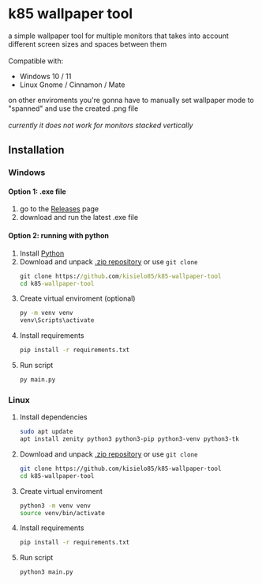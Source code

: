 # k85 wallpaper tool

a simple wallpaper tool for multiple monitors that takes into account different screen sizes and spaces between them
<br><br>
Compatible with:

* Windows 10 / 11
* Linux Gnome / Cinnamon / Mate

on other enviroments you're gonna have to manually set wallpaper mode to "spanned" and use the created .png file
<br><br>
*currently it does not work for monitors stacked vertically*

## Installation

### Windows

#### Option 1: .exe file

1. go to the [Releases](https://github.com/kisielo85/k85-wallpaper-tool/releases) page
2. download and run the latest .exe file

#### Option 2: running with python

1. Install [Python](https://www.python.org/downloads/)
2. Download and unpack [.zip repository](https://github.com/kisielo85/k85-wallpaper-tool/archive/refs/heads/main.zip) or use `git clone`
   ```cmd
   git clone https://github.com/kisielo85/k85-wallpaper-tool
   cd k85-wallpaper-tool
   ```
3. Create virtual enviroment (optional)
   ```cmd
   py -m venv venv
   venv\Scripts\activate
   ```
4. Install requirements
   ```cmd
   pip install -r requirements.txt
   ```
5. Run script
   ```bash
   py main.py
   ```

### Linux

1. Install dependencies
   ```bash
   sudo apt update
   apt install zenity python3 python3-pip python3-venv python3-tk
   ```
2. Download and unpack [.zip repository](https://github.com/kisielo85/k85-wallpaper-tool/archive/refs/heads/main.zip) or use `git clone`
   ```bash
   git clone https://github.com/kisielo85/k85-wallpaper-tool
   cd k85-wallpaper-tool
   ```
3. Create virtual enviroment
   ```bash
   python3 -m venv venv
   source venv/bin/activate
   ```
4. Install requirements
   ```bash
   pip install -r requirements.txt
   ```
5. Run script
   ```bash
   python3 main.py
   ```
